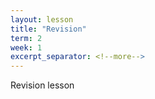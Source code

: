 ```yaml
---
layout: lesson
title: "Revision"
term: 2
week: 1
excerpt_separator: <!--more-->
---
```


Revision lesson